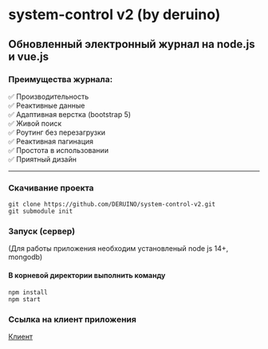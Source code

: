 # system-control v2 (by deruino)

## Обновленный электронный журнал на node.js и vue.js

### Преимущества журнала:

:white_check_mark: Производительность  
:white_check_mark: Реактивные данные  
:white_check_mark: Адаптивная верстка (bootstrap 5)  
:white_check_mark: Живой поиск  
:white_check_mark: Роутинг без перезагрузки  
:white_check_mark: Реактивная пагинация  
:white_check_mark: Простота в использовании  
:white_check_mark: Приятный дизайн

---

### Скачивание проекта

```
git clone https://github.com/DERUINO/system-control-v2.git
git submodule init
```

### Запуск (сервер)

(Для работы приложения необходим установленый node js 14+, mongodb)

#### В корневой директории выполнить команду

```
npm install
npm start
```

### Ссылка на клиент приложения

[Клиент](https://github/DERUINO/system-control-v2-client)
